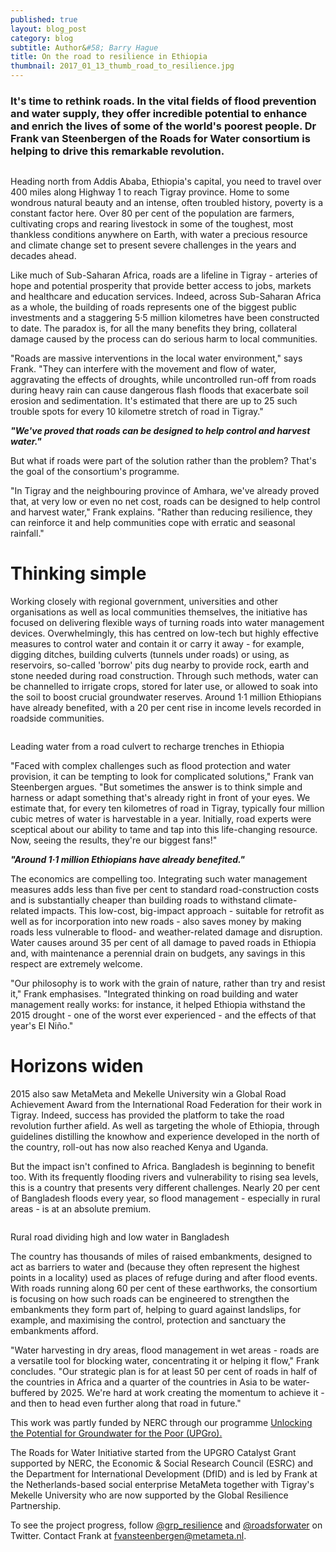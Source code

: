 ```yaml
---
published: true
layout: blog_post
category: blog
subtitle: Author&#58; Barry Hague
title: On the road to resilience in Ethiopia
thumbnail: 2017_01_13_thumb_road_to_resilience.jpg
---
```


<h3>It's time to rethink roads. In the vital fields of flood prevention and water supply, they offer incredible potential to enhance and enrich the lives of some of the world's poorest people. Dr Frank van Steenbergen of the Roads for Water consortium is helping to drive this remarkable revolution.</h3>

<img src="{{ site.baseurl }}/img/news/2017_01_13_banner_road_to_resilience.jpg" alt="">

Heading north from Addis Ababa, Ethiopia's capital, you need to travel over 400 miles along Highway 1 to reach Tigray province. Home to some wondrous natural beauty and an intense, often troubled history, poverty is a constant factor here. Over 80 per cent of the population are farmers, cultivating crops and rearing livestock in some of the toughest, most thankless conditions anywhere on Earth, with water a precious resource and climate change set to present severe challenges in the years and decades ahead.

Like much of Sub-Saharan Africa, roads are a lifeline in Tigray - arteries of hope and potential prosperity that provide better access to jobs, markets and healthcare and education services. Indeed, across Sub-Saharan Africa as a whole, the building of roads represents one of the biggest public investments and a staggering 5·5 million kilometres have been constructed to date. The paradox is, for all the many benefits they bring, collateral damage caused by the process can do serious harm to local communities.

"Roads are massive interventions in the local water environment," says Frank. "They can interfere with the movement and flow of water, aggravating the effects of droughts, while uncontrolled run-off from roads during heavy rain can cause dangerous flash floods that exacerbate soil erosion and sedimentation. It's estimated that there are up to 25 such trouble spots for every 10 kilometre stretch of road in Tigray."

<p>
	<em class="blueBrorderGrayBg">
		<strong>"We've proved that roads can be designed to help control and harvest water."</strong>
	</em>
</p>

But what if roads were part of the solution rather than the problem? That's the goal of the consortium's programme.

"In Tigray and the neighbouring province of Amhara, we've already proved that, at very low or even no net cost, roads can be designed to help control and harvest water," Frank explains. "Rather than reducing resilience, they can reinforce it and help communities cope with erratic and seasonal rainfall."

<h1>Thinking simple</h1>

Working closely with regional government, universities and other organisations as well as local communities themselves, the initiative has focused on delivering flexible ways of turning roads into water management devices. Overwhelmingly, this has centred on low-tech but highly effective measures to control water and contain it or carry it away - for example, digging ditches, building culverts (tunnels under roads) or using, as reservoirs, so-called 'borrow' pits dug nearby to provide rock, earth and stone needed during road construction. Through such methods, water can be channelled to irrigate crops, stored for later use, or allowed to soak into the soil to boost crucial groundwater reserves. Around 1·1 million Ethiopians have already benefited, with a 20 per cent rise in income levels recorded in roadside communities.

<img src="{{ site.baseurl }}/img/news/2017_01_13_banner_road_to_resilience2.jpg" alt="">

<p class="caption">Leading water from a road culvert to recharge trenches in Ethiopia</p>

"Faced with complex challenges such as flood protection and water provision, it can be tempting to look for complicated solutions," Frank van Steenbergen argues. "But sometimes the answer is to think simple and harness or adapt something that's already right in front of your eyes. We estimate that, for every ten kilometres of road in Tigray, typically four million cubic metres of water is harvestable in a year. Initially, road experts were sceptical about our ability to tame and tap into this life-changing resource. Now, seeing the results, they're our biggest fans!"

<p>
	<em class="blueBrorderGrayBg">
		<strong>"Around 1·1 million Ethiopians have already benefited."</strong>
	</em>
</p>

The economics are compelling too. Integrating such water management measures adds less than five per cent to standard road-construction costs and is substantially cheaper than building roads to withstand climate-related impacts. This low-cost, big-impact approach - suitable for retrofit as well as for incorporation into new roads - also saves money by making roads less vulnerable to flood- and weather-related damage and disruption. Water causes around 35 per cent of all damage to paved roads in Ethiopia and, with maintenance a perennial drain on budgets, any savings in this respect are extremely welcome.

"Our philosophy is to work with the grain of nature, rather than try and resist it," Frank emphasises. "Integrated thinking on road building and water management really works: for instance, it helped Ethiopia withstand the 2015 drought - one of the worst ever experienced - and the effects of that year's El Niño."

<h1>Horizons widen</h1>

2015 also saw MetaMeta and Mekelle University win a Global Road Achievement Award from the International Road Federation for their work in Tigray. Indeed, success has provided the platform to take the road revolution further afield. As well as targeting the whole of Ethiopia, through guidelines distilling the knowhow and experience developed in the north of the country, roll-out has now also reached Kenya and Uganda.

But the impact isn't confined to Africa. Bangladesh is beginning to benefit too. With its frequently flooding rivers and vulnerability to rising sea levels, this is a country that presents very different challenges. Nearly 20 per cent of Bangladesh floods every year, so flood management - especially in rural areas - is at an absolute premium.

<img src="{{ site.baseurl }}/img/news/2017_01_13_banner_road_to_resilience3.jpg" alt="">

<p class="caption">Rural road dividing high and low water in Bangladesh</p>

The country has thousands of miles of raised embankments, designed to act as barriers to water and (because they often represent the highest points in a locality) used as places of refuge during and after flood events. With roads running along 60 per cent of these earthworks, the consortium is focusing on how such roads can be engineered to strengthen the embankments they form part of, helping to guard against landslips, for example, and maximising the control, protection and sanctuary the embankments afford.

"Water harvesting in dry areas, flood management in wet areas - roads are a versatile tool for blocking water, concentrating it or helping it flow," Frank concludes. "Our strategic plan is for at least 50 per cent of roads in half of the countries in Africa and a quarter of the countries in Asia to be water-buffered by 2025. We're hard at work creating the momentum to achieve it - and then to head even further along that road in future."

This work was partly funded by NERC through our programme <a href="http://www.nerc.ac.uk/research/funded/programmes/upgro/" target="_blank">Unlocking the Potential for Groundwater for the Poor (UPGro).</a>

The Roads for Water Initiative started from the UPGRO Catalyst Grant supported by NERC, the Economic & Social Research Council (ESRC) and the Department for International Development (DfID) and is led by Frank at the Netherlands-based social enterprise MetaMeta together with Tigray's Mekelle University who are now supported by the Global Resilience Partnership.

To see the project progress, follow <a href="https://twitter.com/grp_resilience" target="_blank">@grp_resilience</a> and <a href="https://twitter.com/RoadsForWater" target="_blank">@roadsforwater</a> on Twitter. Contact Frank at <a href="mailto:fvansteenbergen@metameta.nl">fvansteenbergen@metameta.nl.</a>
 



